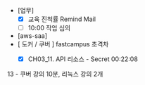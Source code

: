 - [업무]
	- [x] 교육 진척률 Remind Mail
	- [ ] 10:00 작업 심의
- [aws-saa]
- [ 도커 / 쿠버 ] fastcampus 초격차
	- [x] CH03_11. API 리소스 - Secret 00:22:08


13 - 쿠버 강의 10분, 리눅스 강의 2개

<!--stackedit_data:
eyJoaXN0b3J5IjpbLTE4NjU0ODIzMzEsLTMwOTM0OTE0OCwxNz
QyMzYwOTUwLC0xNjE2NTY1MTU3LDIxMTQ2MzUxMTcsLTE3Mjgy
NDQxNzcsMTQzNjIwMDEyNl19
-->